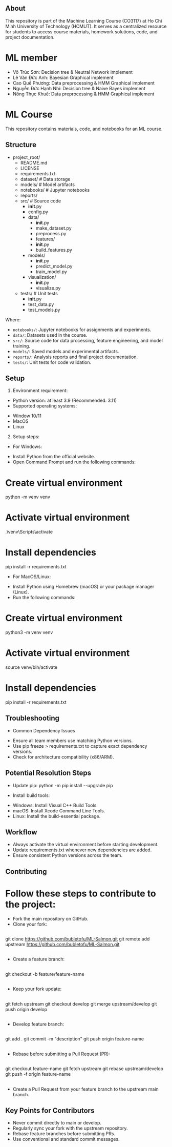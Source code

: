 ## About
This repository is part of the Machine Learning Course (CO3117) at Ho Chi Minh University of Technology (HCMUT). It serves as a centralized resource for students to access course materials, homework solutions, code, and project documentation.


# ML member
- Võ Trúc Sơn: Decision tree & Neutral Network implement
- Lê Văn Đức Anh: Bayesian Graphical implement
- Cao Quế Phương: Data preprocessing & HMM Graphical implement 
- Nguyễn Đức Hạnh Nhi: Decision tree & Naive Bayes implement
- Nông Thục Khuê: Data preprocessing & HMM Graphical implement

# ML Course

This repository contains materials, code, and notebooks for an ML course.

## Structure
- project_root/
  - README.md
  - LICENSE
  - requirements.txt
  - dataset/                              # Data storage
  - models/                              # Model artifacts
  - notebooks/                           # Jupyter notebooks
  - reports/
  - src/                                 # Source code
      - __init__.py
      - config.py
      - data/
          - __init__.py
          - make_dataset.py
          - preprocess.py
          - features/
          - __init__.py
          - build_features.py
      - models/
          - __init__.py
          - predict_model.py
          - train_model.py
      - visualization/
          - __init__.py
          - visualize.py
  - tests/                               # Unit tests
      - __init__.py
      - test_data.py
      - test_models.py

Where:
- `notebooks/`: Jupyter notebooks for assignments and experiments.
- `data/`: Datasets used in the course.
- `src/`: Source code for data processing, feature engineering, and model training.
- `models/`: Saved models and experimental artifacts.
- `reports/`: Analysis reports and final project documentation.
- `tests/`: Unit tests for code validation.

## Setup
1. Environment requirement:
- Python version: at least 3.9 (Recommended: 3.11)
- Supported operating systems:
+ Window 10/11
+ MacOS
+ Linux
2. Setup steps:
- For Windows:
+ Install Python from the official website.
+ Open Command Prompt and run the following commands:


    
# Create virtual environment
python -m venv venv
# Activate virtual environment
.\venv\Scripts\activate
# Install dependencies
pip install -r requirements.txt
    


- For MacOS/Linux:
+ Install Python using Homebrew (macOS) or your package manager (Linux).
+ Run the following commands:

    
# Create virtual environment
python3 -m venv venv
# Activate virtual environment
source venv/bin/activate
# Install dependencies
pip install -r requirements.txt
    

## Troubleshooting
- Common Dependency Issues
+ Ensure all team members use matching Python versions.
+ Use pip freeze > requirements.txt to capture exact dependency versions.
+ Check for architecture compatibility (x86/ARM).

## Potential Resolution Steps
- Update pip:
python -m pip install --upgrade pip


- Install build tools:
+ Windows: Install Visual C++ Build Tools.
+ macOS: Install Xcode Command Line Tools.
+ Linux: Install the build-essential package.

## Workflow
- Always activate the virtual environment before starting development.
- Update requirements.txt whenever new dependencies are added.
- Ensure consistent Python versions across the team.

## Contributing
# Follow these steps to contribute to the project:
- Fork the main repository on GitHub.
- Clone your fork:

##
git clone https://github.com/bubletofu/ML-Salmon.git
git remote add upstream https://github.com/bubletofu/ML-Salmon.git
##

- Create a feature branch:

##
git checkout -b feature/feature-name
##

- Keep your fork update:

##
git fetch upstream
git checkout develop
git merge upstream/develop
git push origin develop
##

- Develop feature branch:

##
git add .
git commit -m "description"
git push origin feature-name
##

- Rebase before submitting a Pull Request (PR):

##
git checkout feature-name
git fetch upstream
git rebase upstream/develop
git push -f origin feature-name
##

- Create a Pull Request from your feature branch to the upstream main branch.

## Key Points for Contributors
- Never commit directly to main or develop.
- Regularly sync your fork with the upstream repository.
- Rebase feature branches before submitting PRs.
- Use conventional and standard commit messages.


